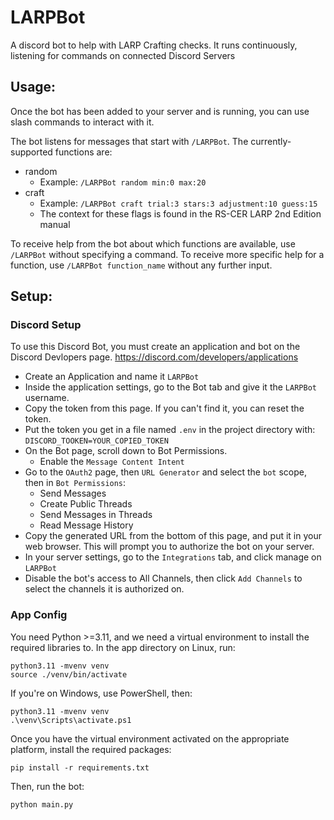# LARPBot

A discord bot to help with LARP Crafting checks.
It runs continuously, listening for commands on connected Discord Servers

## Usage:
Once the bot has been added to your server and is running, you can use slash commands to interact with it.

The bot listens for messages that start with `/LARPBot`. The currently-supported functions are:
* random
  * Example: `/LARPBot random min:0 max:20`
* craft
  * Example: `/LARPBot craft trial:3 stars:3 adjustment:10 guess:15`
  * The context for these flags is found in the RS-CER LARP 2nd Edition manual

To receive help from the bot about which functions are available, use `/LARPBot` without specifying a command. To receive more specific help for a function, use `/LARPBot function_name` without any further input. 

## Setup:

### Discord Setup
To use this Discord Bot, you must create an application and bot on the Discord Devlopers page.
https://discord.com/developers/applications

* Create an Application and name it `LARPBot`
* Inside the application settings, go to the Bot tab and give it the `LARPBot` username.
* Copy the token from this page. If you can't find it, you can reset the token.
* Put the token you get in a file named `.env` in the project directory with: `DISCORD_TOOKEN=YOUR_COPIED_TOKEN`
* On the Bot page, scroll down to Bot Permissions.
  * Enable the `Message Content Intent`
* Go to the `OAuth2` page, then `URL Generator` and select the `bot` scope, then in `Bot Permissions`:
  * Send Messages
  * Create Public Threads
  * Send Messages in Threads
  * Read Message History
* Copy the generated URL from the bottom of this page, and put it in your web browser. This will prompt you to authorize the bot on your server.
* In your server settings, go to the `Integrations` tab, and click manage on `LARPBot`
* Disable the bot's access to All Channels, then click `Add Channels` to select the channels it is authorized on.

### App Config
You need Python >=3.11, and we need a virtual environment to install the required libraries to.
In the app directory on Linux, run:
```
python3.11 -mvenv venv
source ./venv/bin/activate
```

If you're on Windows, use PowerShell, then:
```
python3.11 -mvenv venv
.\venv\Scripts\activate.ps1
```

Once you have the virtual environment activated on the appropriate platform, install the required packages:
```
pip install -r requirements.txt
```

Then, run the bot:
```
python main.py
```
